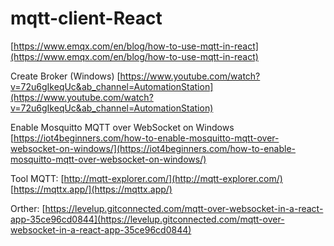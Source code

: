 # mqtt-client-React

[https://www.emqx.com/en/blog/how-to-use-mqtt-in-react](https://www.emqx.com/en/blog/how-to-use-mqtt-in-react)

Create Broker (Windows) [https://www.youtube.com/watch?v=72u6gIkeqUc&ab_channel=AutomationStation](https://www.youtube.com/watch?v=72u6gIkeqUc&ab_channel=AutomationStation)

Enable Mosquitto MQTT over WebSocket on Windows [https://iot4beginners.com/how-to-enable-mosquitto-mqtt-over-websocket-on-windows/](https://iot4beginners.com/how-to-enable-mosquitto-mqtt-over-websocket-on-windows/)

Tool MQTT:
[http://mqtt-explorer.com/](http://mqtt-explorer.com/)
[https://mqttx.app/](https://mqttx.app/)

Orther:
[https://levelup.gitconnected.com/mqtt-over-websocket-in-a-react-app-35ce96cd0844](https://levelup.gitconnected.com/mqtt-over-websocket-in-a-react-app-35ce96cd0844)
